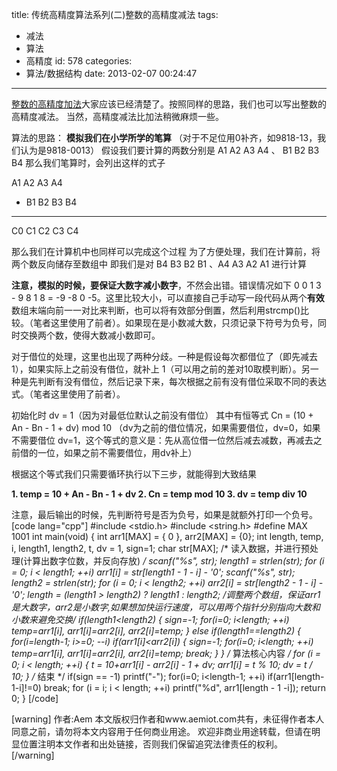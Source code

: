 title: 传统高精度算法系列(二)整数的高精度减法
tags:
  - 减法
  - 算法
  - 高精度
id: 578
categories:
  - 算法/数据结构
date: 2013-02-07 00:24:47
---

[整数的高精度加法](http://www.aemiot.com/calc-high-int-sum.html "整数的高精度加法")大家应该已经清楚了。按照同样的思路，我们也可以写出整数的高精度减法。
当然，高精度减法比加法稍微麻烦一些。

算法的思路：
**模拟我们在小学所学的笔算**
（对于不足位用0补齐，如9818-13，我们认为是9818-0013）
假设我们要计算的两数分别是 A1 A2 A3 A4 、 B1 B2 B3 B4
那么我们笔算时，会列出这样的式子

A1 A2 A3 A4
- B1 B2 B3 B4
---------------------
C0 C1 C2 C3 C4

那么我们在计算机中也同样可以完成这个过程
为了方便处理，我们在计算前，将两个数反向储存至数组中
即我们是对 B4 B3 B2 B1 、A4 A3 A2 A1 进行计算

**注意，模拟的时候，要保证大数字减小数字**，不然会出错。错误情况如下 0 0 1 3 - 9 8 1 8 = -9 -8 0 -5。这里比较大小，可以直接自己手动写一段代码从两个**有效**数组末端向前一一对比来判断，也可以将有效部分倒置，然后利用strcmp()比较。（笔者这里使用了前者）。如果现在是小数减大数，只须记录下符号为负号，同时交换两个数，使得大数减小数即可。

对于借位的处理，这里也出现了两种分歧。一种是假设每次都借位了（即先减去 1），如果实际上之前没有借位，就补上 1（可以用之前的差对10取模判断）。另一种是先判断有没有借位，然后记录下来，每次根据之前有没有借位采取不同的表达式。（笔者这里使用了前者）。

初始化时 dv = 1（因为对最低位默认之前没有借位）
其中有恒等式 Cn = (10 + An - Bn - 1 + dv) mod 10 （dv为之前的借位情况，如果需要借位，dv=0，如果不需要借位 dv=1，这个等式的意义是：先从高位借一位然后减去减数，再减去之前借的一位，如果之前不需要借位，用dv补上）

根据这个等式我们只需要循环执行以下三步，就能得到大致结果

**1\. temp = 10 + An - Bn - 1 + dv
2\. Cn = temp mod 10
3\. dv = temp div 10**

注意，最后输出的时候，先判断符号是否为负号，如果是就额外打印一个负号。
[code lang="cpp"]
#include &lt;stdio.h&gt;
#include &lt;string.h&gt;
#define MAX 1001
int main(void)
{
    int arr1[MAX] = { 0 }, arr2[MAX] = {0};
    int length, temp, i, length1, length2, t, dv = 1, sign=1;
    char str[MAX];	 /* 读入数据，并进行预处理(计算出数字位数，并反向存放) */
    scanf(&quot;%s&quot;, str);
    length1 = strlen(str);
    for (i = 0; i &lt; length1; ++i)
        arr1[i] = str[length1 - 1 - i] - '0';
    scanf(&quot;%s&quot;, str);
    length2 = strlen(str);
    for (i = 0; i &lt;  length2; ++i)
        arr2[i] = str[length2 - 1 - i] - '0';
    length = (length1 &gt; length2) ? length1 : length2;
    /*调整两个数组，保证arr1是大数字，arr2是小数字,如果想加快运行速度，可以用两个指针分别指向大数和小数来避免交换*/
    if(length1&lt;length2)
    {
        sign=-1;
        for(i=0; i&lt;length; ++i)
            temp=arr1[i], arr1[i]=arr2[i], arr2[i]=temp;
    }
    else if(length1==length2)
    {
        for(i=length-1; i&gt;=0; --i)
            if(arr1[i]&lt;arr2[i])
            {
                sign=-1;
                for(i=0; i&lt;length; ++i)
                    temp=arr1[i], arr1[i]=arr2[i], arr2[i]=temp;
                break;
            }
    }
    /* 算法核心内容 */
    for (i = 0; i &lt; length; ++i)
    {
        t = 10+arr1[i] - arr2[i] - 1 + dv;
        arr1[i] = t % 10;
        dv = t / 10;
    }
    /* 结束 */
    if(sign == -1)
        printf(&quot;-&quot;);
    for(i=0; i&lt;length-1; ++i)
        if(arr1[length-1-i]!=0)
            break;
    for (i = i; i &lt; length; ++i)
        printf(&quot;%d&quot;, arr1[length - 1 -i]);
    return 0;
}
[/code]

[warning]
作者:Aem
本文版权归作者和www.aemiot.com共有，未征得作者本人同意之前，请勿将本文内容用于任何商业用途。 欢迎非商业用途转载，但请在明显位置注明本文作者和出处链接，否则我们保留追究法律责任的权利。
[/warning]